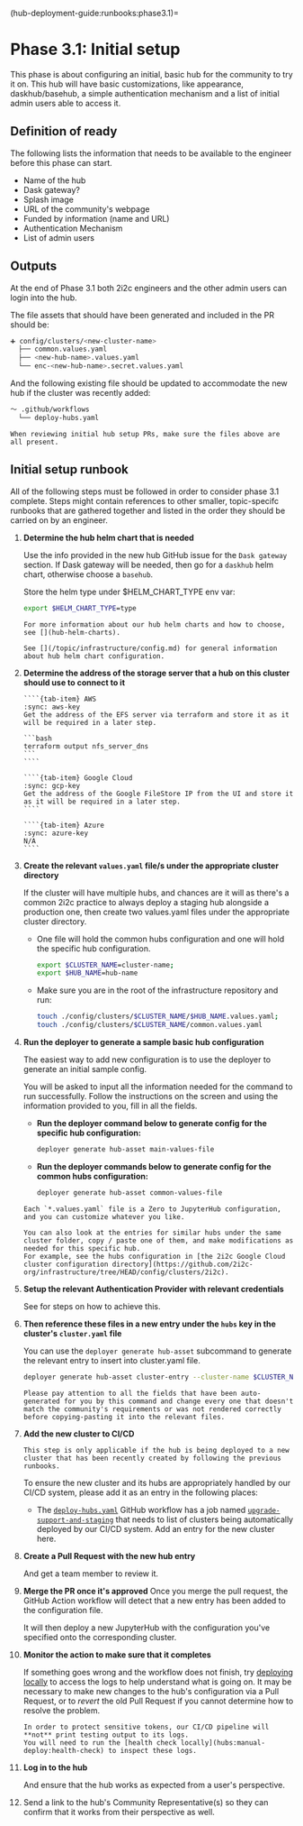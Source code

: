 (hub-deployment-guide:runbooks:phase3.1)=
# Phase 3.1: Initial setup

This phase is about configuring an initial, basic hub for the community to try it on. This hub will have basic customizations, like appearance, daskhub/basehub, a simple authentication mechanism and a list of initial admin users able to access it.

## Definition of ready

The following lists the information that needs to be available to the engineer before this phase can start.

- Name of the hub
- Dask gateway?
- Splash image
- URL of the community's webpage
- Funded by information (name and URL)
- Authentication Mechanism
- List of admin users

## Outputs

At the end of Phase 3.1 both 2i2c engineers and the other admin users can login into the hub.

The file assets that should have been generated and included in the PR should be:

```bash
➕ config/clusters/<new-cluster-name>
  ├── common.values.yaml
  ├── <new-hub-name>.values.yaml
  └── enc-<new-hub-name>.secret.values.yaml
```

And the following existing file should be updated to accommodate the new hub if the cluster was recently added:

```bash
～ .github/workflows
  └── deploy-hubs.yaml
```

```{tip}
When reviewing initial hub setup PRs, make sure the files above are all present.
```

## Initial setup runbook

All of the following steps must be followed in order to consider phase 3.1 complete. Steps might contain references to other smaller, topic-specifc runbooks that are gathered together and listed in the order they should be carried on by an engineer.

1. **Determine the hub helm chart that is needed**

   Use the info provided in the new hub GitHub issue for the `Dask gateway` section.
   If Dask gateway will be needed, then go for a `daskhub` helm chart, otherwise choose a `basehub`.

   Store the helm type under $HELM_CHART_TYPE env var:

   ```bash
   export $HELM_CHART_TYPE=type
   ```

   ```{seealso}
   For more information about our hub helm charts and how to choose, see [](hub-helm-charts).

   See [](/topic/infrastructure/config.md) for general information about hub helm chart configuration.
   ```

2. **Determine the address of the storage server that a hub on this cluster should use to connect to it**

    `````{tab-set}
    ````{tab-item} AWS
    :sync: aws-key
    Get the address of the EFS server via terraform and store it as it will be required in a later step.

    ```bash
    terraform output nfs_server_dns
    ```
    ````

    ````{tab-item} Google Cloud
    :sync: gcp-key
    Get the address of the Google FileStore IP from the UI and store it as it will be required in a later step.
    ````

    ````{tab-item} Azure
    :sync: azure-key
    N/A
    ````
    `````

3. **Create the relevant `values.yaml` file/s under the appropriate cluster directory**

   If the cluster will have multiple hubs, and chances are it will as there's a common 2i2c practice to always deploy a staging hub alongside a production one, then create two values.yaml files under the appropriate cluster directory.

   - One file will hold the common hubs configuration and one will hold the specific hub configuration.

     ```bash
     export $CLUSTER_NAME=cluster-name;
     export $HUB_NAME=hub-name
     ```

   - Make sure you are in the root of the infrastructure repository and run:

     ```bash
     touch ./config/clusters/$CLUSTER_NAME/$HUB_NAME.values.yaml;
     touch ./config/clusters/$CLUSTER_NAME/common.values.yaml
     ```

4. **Run the deployer to generate a sample basic hub configuration**

   The easiest way to add new configuration is to use the deployer to generate an initial sample config.

   You will be asked to input all the information needed for the command to run successfully. Follow the instructions on the screen and using the information provided to you, fill in all the fields.

   - **Run the deployer command below to generate config for the specific hub configuration:**
     ```bash
     deployer generate hub-asset main-values-file
     ```

   - **Run the deployer commands below to generate config for the common hubs configuration:**
     ```bash
     deployer generate hub-asset common-values-file
     ```

   ```{tip}
   Each `*.values.yaml` file is a Zero to JupyterHub configuration, and you can customize whatever you like.

   You can also look at the entries for similar hubs under the same cluster folder, copy / paste one of them, and make modifications as needed for this specific hub.
   For example, see the hubs configuration in [the 2i2c Google Cloud cluster configuration directory](https://github.com/2i2c-org/infrastructure/tree/HEAD/config/clusters/2i2c).
   ```

4. **Setup the relevant Authentication Provider with relevant credentials**

   See [](enable-auth-provider) for steps on how to achieve this.

5. **Then reference these files in a new entry under the `hubs` key in the cluster's `cluster.yaml` file**

   You can use the `deployer generate hub-asset` subcommand to generate the relevant entry to insert into cluster.yaml file.

   ```bash
   deployer generate hub-asset cluster-entry --cluster-name $CLUSTER_NAME --hub-name $HUB_NAME --hub-type $HELM_CHART_TYPE
   ```

   ```{warning}
   Please pay attention to all the fields that have been auto-generated for you by this command and change every one that doesn't match the community's requirements or was not rendered correctly before copying-pasting it into the relevant files.
   ```

6. **Add the new cluster to CI/CD**

   ```{important}
   This step is only applicable if the hub is being deployed to a new cluster that has been recently created by following the previous runbooks.
   ```

   To ensure the new cluster and its hubs are appropriately handled by our CI/CD system, please add it as an entry in the following places:

      - The [`deploy-hubs.yaml`](https://github.com/2i2c-org/infrastructure/blob/008ae2c1deb3f5b97d0c334ed124fa090df1f0c6/.github/workflows/deploy-hubs.yaml#L121) GitHub workflow has a job named [`upgrade-support-and-staging`](https://github.com/2i2c-org/infrastructure/blob/18f5a4f8f39ed98c2f5c99091ae9f19a1075c988/.github/workflows/deploy-hubs.yaml#L128-L166) that needs to list of clusters being automatically deployed by our CI/CD system. Add an entry for the new cluster here.

6. **Create a Pull Request with the new hub entry**

   And get a team member to review it.

7. **Merge the PR once it's approved**
   Once you merge the pull request, the GitHub Action workflow will detect that a new entry has been added to the configuration file.

   It will then deploy a new JupyterHub with the configuration you've specified onto the corresponding cluster.

8. **Monitor the action to make sure that it completes**

   If something goes wrong and the workflow does not finish, try [deploying locally](hubs:manual-deploy) to access the logs to help understand what is going on.
   It may be necessary to make new changes to the hub's configuration via a Pull Request, or to *revert* the old Pull Request if you cannot determine how to resolve the problem.

   ```{attention}
   In order to protect sensitive tokens, our CI/CD pipeline will **not** print testing output to its logs.
   You will need to run the [health check locally](hubs:manual-deploy:health-check) to inspect these logs.
   ```

9. **Log in to the hub**

   And ensure that the hub works as expected from a user's perspective.

10. Send a link to the hub's Community Representative(s) so they can confirm that it works from their perspective as well.
